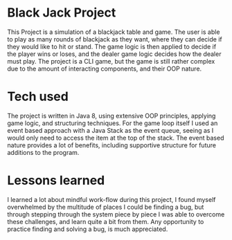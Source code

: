 # Black Jack Project
This Project is a simulation of a blackjack table and game. The user is able to play as many rounds of blackjack as they want, where they can decide if they would like to hit or stand. The game logic is then applied to decide if the player wins or loses, and the dealer game logic decides how the dealer must play. The project is a CLI game, but the game is still rather complex due to the amount of interacting components, and their OOP nature.
# Tech used
The project is written in Java 8, using extensive OOP principles, applying game logic, and structuring techniques. For the game loop itself I used an event based approach with a Java Stack<T> as the event queue, seeing as I would only need to access the item at the top of the stack. The event based nature provides a lot of benefits, including supportive structure for future additions to the program.
# Lessons learned
I learned a lot about mindful work-flow during this project, I found myself overwhelmed by the multitude of places I could be finding a bug, but through stepping through the system piece by piece I was able to overcome these challenges, and learn quite a bit from them. Any opportunity to practice finding and solving a bug, is much appreciated.
